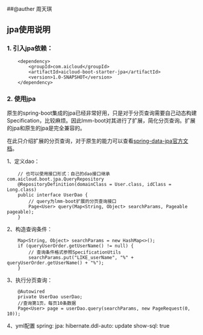 ##@auther 周天琪
## jpa使用说明

### 1. 引入jpa依赖：

```
    <dependency>
        <groupId>com.aicloud</groupId>
        <artifactId>aicloud-boot-starter-jpa</artifactId>
        <version>1.0-SNAPSHOT</version>
    </dependency>
```
### 2. 使用jpa
原生的spring-boot集成的jpa已经非常好用，只是对于分页查询需要自己动态构建Specification，比较麻烦。因此lmm-boot对其进行了扩展，简化分页查询。扩展的jpa和原生的jpa是完全兼容的。

在此只介绍扩展的分页查询，对于原生的能力可以查看[spring-data-jpa官方文档](https://docs.spring.io/spring-data/jpa/docs/current/reference/html)。

1、定义dao：
```
    // 也可以使用接口形式：自己的dao接口继承com.aicloud.boot.jpa.QueryRepository
    @RepositoryDefinition(domainClass = User.class, idClass = Long.class)
    public interface UserDao {
        // query为lmm-boot扩展的分页查询接口
        Page<User> query(Map<String, Object> searchParams, Pageable pageable);
    }
```
2、构造查询条件：
```
    Map<String, Object> searchParams = new HashMap<>();
    if (queryUserOrder.getUserName() != null) {
        // 查询条件格式参照SpecificationUtils
        searchParams.put("LIKE_userName", "%" + queryUserOrder.getUserName() + "%");
    }
```
3、执行分页查询：
```
    @Autowired
    private UserDao userDao;
    //查询第1页，每页10条数据
    Page<User> page = userDao.query(searchParams, new PageRequest(0, 10));
```
4、yml配置
spring:
    jpa:
        hibernate.ddl-auto: update
        show-sql: true